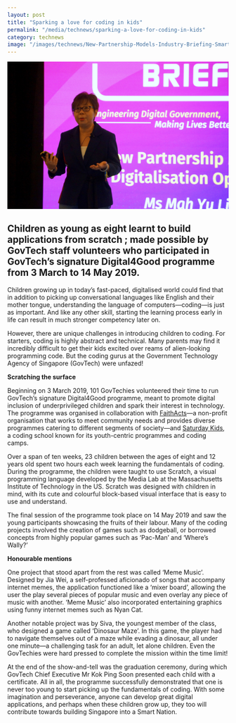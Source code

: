 ```yaml
---
layout: post
title: "Sparking a love for coding in kids"
permalink: "/media/technews/sparking-a-love-for-coding-in-kids"
category: technews
image: "/images/technews/New-Partnership-Models-Industry-Briefing-Smart-Nation-Digital-Government.JPG"
---
```


![3 new ways to partner with GovTech in this Smart Nation](/images/technews/New-Partnership-Models-Industry-Briefing-Smart-Nation-Digital-Government.JPG)


Children as young as eight learnt to build applications from scratch ; made possible by GovTech staff volunteers who participated in GovTech’s signature Digital4Good programme from 3 March to 14 May 2019.
---

Children growing up in today’s fast-paced, digitalised world could find that in addition to picking up conversational languages like English and their mother tongue, understanding the language of computers—coding—is just as important. And like any other skill, starting the learning process early in life can result in much stronger competency later on. 

However, there are unique challenges in introducing children to coding. For starters, coding is highly abstract and technical. Many parents may find it incredibly difficult to get their kids excited over reams of alien-looking programming code. But the coding gurus at the Government Technology Agency of Singapore (GovTech) were unfazed!


**Scratching the surface**

Beginning on 3 March 2019, 101 GovTechies volunteered their time to run GovTech’s signature Digital4Good programme, meant to promote digital inclusion of underprivileged children and spark their interest in technology. The programme was organised in collaboration with [FaithActs](https://www.faithacts.org.sg/)—a non-profit organisation that works to meet community needs and provides diverse programmes catering to different segments of society—and [Saturday Kids](https://www.saturdaykids.com/), a coding school known for its youth-centric programmes and coding camps.

Over a span of ten weeks, 23 children between the ages of eight and 12 years old spent two hours each week learning the fundamentals of coding. During the programme, the children were taught to use Scratch, a visual programming language developed by the Media Lab at the Massachusetts Institute of Technology in the US. Scratch was designed with children in mind, with its cute and colourful block-based visual interface that is easy to use and understand.

The final session of the programme took place on 14 May 2019 and saw the young participants showcasing the fruits of their labour. Many of the coding projects involved the creation of games such as dodgeball, or borrowed concepts from highly popular games such as ‘Pac-Man’ and ‘Where’s Wally?’ 


**Honourable mentions**

One project that stood apart from the rest was called ‘Meme Music’. Designed by Jia Wei, a self-professed aficionado of songs that accompany internet memes, the application functioned like a ‘mixer board’, allowing the user the play several pieces of popular music and even overlay any piece of music with another. ‘Meme Music’ also incorporated entertaining graphics using funny internet memes such as Nyan Cat.

Another notable project was by Siva, the youngest member of the class, who designed a game called ‘Dinosaur Maze’. In this game, the player had to navigate themselves out of a maze while evading a dinosaur, all under one minute—a challenging task for an adult, let alone children. Even the GovTechies were hard pressed to complete the mission within the time limit!

At the end of the show-and-tell was the graduation ceremony, during which GovTech Chief Executive Mr Kok Ping Soon presented each child with a certificate. All in all, the programme successfully demonstrated that one is never too young to start picking up the fundamentals of coding. With some imagination and perseverance, anyone can develop great digital applications, and perhaps when these children grow up, they too will contribute towards building Singapore into a Smart Nation.


